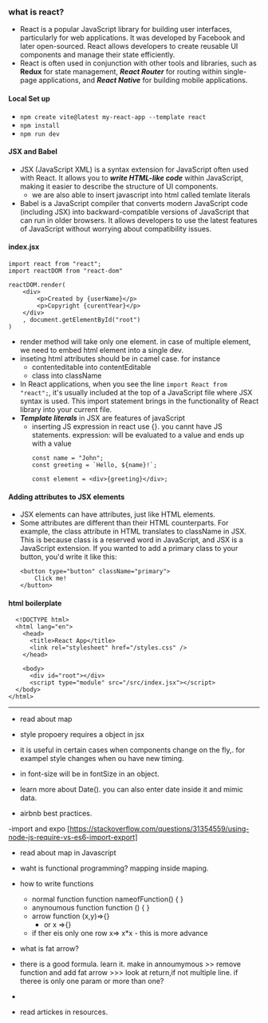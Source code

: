 
### what is react?
- React is a popular JavaScript library for building user interfaces, particularly for web applications. It was developed by Facebook and later open-sourced. React allows developers to create reusable UI components and manage their state efficiently.
- React is often used in conjunction with other tools and libraries, such as **Redux** for state management, ***React Router*** for routing within single-page applications, and ***React Native*** for building mobile applications.

#### Local Set up
- ``npm create vite@latest my-react-app --template react``
- ``npm install``
- ``npm run dev``

#### JSX and Babel
- JSX (JavaScript XML) is a syntax extension for JavaScript often used with React. It allows you to ***write HTML-like code*** within JavaScript, making it easier to describe the structure of UI components.
  - we are also able to insert javascript into html called temlate literals
- Babel is a JavaScript compiler that converts modern JavaScript code (including JSX) into backward-compatible versions of JavaScript that can run in older browsers. It allows developers to use the latest features of JavaScript without worrying about compatibility issues.

#### index.jsx
```
import react from "react";
import reactDOM from "react-dom"

reactDOM.render(
    <div>
        <p>Created by {userName}</p>
        <p>Copyright {curentYear}</p>
    </div>
    , document.getElementById("root")
)
```
- render method will take only one element. in case of multiple element, we need to embed html element into a single dev. 
- inseting html attributes should be in camel case. for instance 
  - contenteditable into contentEditable
  - class into className
- In React applications, when you see the line ``import React from "react";``, it's usually included at the top of a JavaScript file where JSX syntax is used. This import statement brings in the functionality of React library into your current file.
- ***Template literals*** in JSX are features of javaScript
  - inserting JS expression in react use {}. you cannt have JS statements. expression: will be evaluated to a value and ends up with a value
    ```
    const name = "John";
    const greeting = `Hello, ${name}!`;

    const element = <div>{greeting}</div>;
    ```

#### Adding attributes to JSX elements
- JSX elements can have attributes, just like HTML elements.
- Some attributes are different than their HTML counterparts. For example, the class attribute in HTML translates to className in JSX. This is because class is a reserved word in JavaScript, and JSX is a JavaScript extension. If you wanted to add a primary class to your button, you'd write it like this:
    ```
    <button type="button" className="primary">
        Click me!
    </button>
    ```

#### html boilerplate
```
  <!DOCTYPE html>
  <html lang="en">
    <head>
      <title>React App</title>
      <link rel="stylesheet" href="/styles.css" />
    </head>
    
    <body>
      <div id="root"></div>
      <script type="module" src="/src/index.jsx"></script>
  </body>
</html>
```













--------

- read about map


- style propoery requires a object in jsx
- it is useful in certain cases when components change on the fly,. for exampel style changes when ou have new timing.
- in font-size will be in fontSize in an object. 


- learn more about Date(). you can also enter date inside it and mimic data. 


- airbnb best practices.

-import and expo [https://stackoverflow.com/questions/31354559/using-node-js-require-vs-es6-import-export]
- read about map in Javascript
- waht is functional programming? mapping inside maping.
- how to write functions
  - normal function function nameofFunction() { }
  - anynoumous function function () {  }
  - arrow function  (x,y)=>{}
    - or x =>{}
  - if ther eis only one row x=> x*x   - this is more advance
- what is fat arrow?
-  there is a good formula. learn it. make in annoumymous   >> remove function and add fat arrow  >>> look at return,if not multiple line. if theree is only one param or more than one?
-  

- read artickes in resources. 
